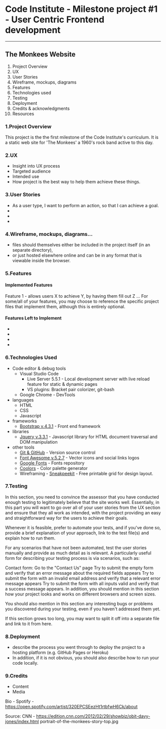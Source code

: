 # Code Institute - Milestone project #1 - User Centric Frontend development
---

## The Monkees Website

1. Project Overview
2. UX
3. User Stories
4. Wireframe, mockups, diagrams
5. Features
6. Technologies used
7. Testing
8. Deployment
9. Credits & acknowledgments
10. Resources


### 1.Project Overview
This project is the the first milestone of the Code Institute's curriculum. It is a static web site for 'The Monkees' a 1960's rock band active to this day. 


### 2.UX
- Insight into UX process
- Targeted audience
- Intended use
- How project is the best way to help them achieve these things.

### 3.User Stories

- As a user type, I want to perform an action, so that I can achieve a goal.
-
-
-

### 4.Wireframe, mockups, diagrams...

- files should themselves either be included in the project itself (in an separate directory), 
- or just hosted elsewhere online and can be in any format that is viewable inside the browser.

### 5.Features
#### Implemented Features
Feature 1 - allows users X to achieve Y, by having them fill out Z
...
For some/all of your features, you may choose to reference the specific project files that implement them, although this is entirely optional.

#### Features Left to Implement
-
-
-
-

### 6.Technologies Used
- Code editor & debug tools
    - Visual Studio Code
        - Live Server 5.5.1 - Local development server with live reload feature for static & dynamic pages
        - VS plugins: Bracket pair colorizer, git-bash
    - Google Chrome - DevTools
- languages
    - HTML
    - CSS
    - Javascript
- frameworks
    - [Bootstrap v.4.3.1](https://getbootstrap.com/) - Front end framework
- libraries
    - [Jquery v.3.3.1](http://jquery.com/) - Javascript library for HTML document traversal and DOM manipulation
- other tools
    - [Git & GitHub](https://github.com/gosherama/codeinstitute_m1) - Version source control
    - [Font Awesome v.5.2.7](https://fontawesome.com/) - Vector icons and social links logos
    - [Google Fonts](https://fonts.google.com/) - Fonts repository
    - [Coolors](https://coolors.co/ea8c55-c75146-ad2e24-81171b-540804) - Color palette generator
    - Wireframing - [Sneakpeekit](https://sneakpeekit.com/) - Free printable grid for design layout.
    
### 7.Testing
In this section, you need to convince the assessor that you have conducted enough testing to legitimately believe that the site works well. Essentially, in this part you will want to go over all of your user stories from the UX section and ensure that they all work as intended, with the project providing an easy and straightforward way for the users to achieve their goals.

Whenever it is feasible, prefer to automate your tests, and if you've done so, provide a brief explanation of your approach, link to the test file(s) and explain how to run them.

For any scenarios that have not been automated, test the user stories manually and provide as much detail as is relevant. A particularly useful form for describing your testing process is via scenarios, such as:

Contact form:
Go to the "Contact Us" page
Try to submit the empty form and verify that an error message about the required fields appears
Try to submit the form with an invalid email address and verify that a relevant error message appears
Try to submit the form with all inputs valid and verify that a success message appears.
In addition, you should mention in this section how your project looks and works on different browsers and screen sizes.

You should also mention in this section any interesting bugs or problems you discovered during your testing, even if you haven't addressed them yet.

If this section grows too long, you may want to split it off into a separate file and link to it from here.

### 8.Deployment
- describe the process you went through to deploy the project to a hosting platform (e.g. GitHub Pages or Heroku)
- In addition, if it is not obvious, you should also describe how to run your code locally.

### 9.Credits
- Content
- Media

Bio - Spotify - https://open.spotify.com/artist/320EPCSEezHt1rtbfwH6Ck/about

Source: CNN - https://edition.cnn.com/2012/02/29/showbiz/obit-davy-jones/index.html
portrait-of-the-monkees-story-top.jpg